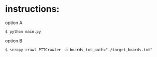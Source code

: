 <h1>instructions:</h1>

<p>option A</p>
<pre><code>$ python main.py
</code></pre>

<p>option B</p>
<pre><code>$ scrapy crawl PTTCrawler -a boards_txt_path="./target_boards.txt"
</code></pre>